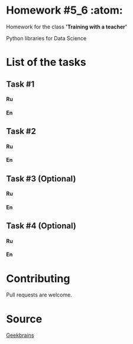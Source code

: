 # Homework #5_6 :atom:

Homework for the class **'Training with a teacher'**

Python libraries for Data Science

# List of the tasks

## Task #1

#### Ru



#### En



## Task #2

#### Ru



#### En



## Task #3 (Optional)

#### Ru



#### En



## Task #4 (Optional)

#### Ru



#### En



# Contributing

Pull requests are welcome.

# Source

[Geekbrains](https://geekbrains.ru)
